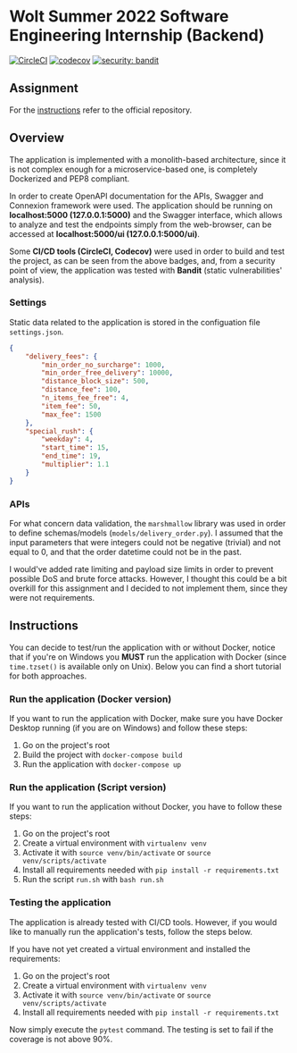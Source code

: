 # Wolt Summer 2022 Software Engineering Internship (Backend)

[![CircleCI](https://circleci.com/gh/NennoMP/delivery-fee-calculator.svg?style=svg)](https://app.circleci.com/pipelines/github/NennoMP/delivery-fee-calculator)
[![codecov](https://codecov.io/gh/NennoMP/delivery-fee-calculator/branch/main/graph/badge.svg?token=STRMRZLL8T)](https://codecov.io/gh/NennoMP/delivery-fee-calculator)
[![security: bandit](https://img.shields.io/badge/security-bandit-yellow.svg)](https://github.com/PyCQA/bandit)


## Assignment
For the [instructions](https://github.com/woltapp/engineering-summer-intern-2022) refer to the official repository.

## Overview
The application is implemented with a monolith-based architecture, since it is not complex enough for a microservice-based one, is completely Dockerized and PEP8 compliant.

In order to create OpenAPI documentation for the APIs, Swagger and Connexion framework were used. The application should be running on **localhost:5000 (127.0.0.1:5000)** and the Swagger interface, which allows to analyze and test the endpoints simply from the web-browser, can be accessed at **localhost:5000/ui (127.0.0.1:5000/ui)**.

Some **CI/CD tools (CircleCI, Codecov)** were used in order to build and test the project, as can be seen from the above badges, and, from a security point of view, the application was tested with **Bandit** (static vulnerabilities' analysis).

### Settings
Static data related to the application is stored in the configuation file `settings.json`.
```json
{
    "delivery_fees": {
        "min_order_no_surcharge": 1000,
        "min_order_free_delivery": 10000,
        "distance_block_size": 500,
        "distance_fee": 100,
        "n_items_fee_free": 4,
        "item_fee": 50,
        "max_fee": 1500
    },
    "special_rush": {
        "weekday": 4,
        "start_time": 15,
        "end_time": 19,
        "multiplier": 1.1
    }
}
```

### APIs
For what concern data validation, the `marshmallow` library was used in order to define schemas/models (`models/delivery_order.py`). I assumed that the input parameters that were integers could not be negative (trivial) and not equal to 0, and that the order datetime could not be in the past.

I would've added rate limiting and payload size limits in order to prevent possible DoS and brute force attacks. However, I thought this could be a bit overkill for this assignment and I decided to not implement them, since they were not requirements.

## Instructions
You can decide to test/run the application with or without Docker, notice that if you're on Windows you **MUST** run the application with Docker (since `time.tzset()` is available only on Unix).
Below you can find a short tutorial for both approaches.
### Run the application (Docker version)

If you want to run the application with Docker, make sure you have Docker Desktop running (if you are on Windows) and follow these steps:

1. Go on the project's root
2. Build the project with `docker-compose build`
3. Run the application with `docker-compose up`

### Run the application (Script version)

If you want to run the application without Docker, you have to follow these steps:

1. Go on the project's root
2. Create a virtual environment with `virtualenv venv`
3. Activate it with `source venv/bin/activate` or `source venv/scripts/activate`
4. Install all requirements needed with `pip install -r requirements.txt`
5. Run the script `run.sh` with `bash run.sh`

### Testing the application
The application is already tested with CI/CD tools. However, if you would like to manually run the application's tests, follow the steps below.

If you have not yet created a virtual environment and installed the requirements:
1. Go on the project's root
2. Create a virtual environment with `virtualenv venv`
3. Activate it with `source venv/bin/activate` or `source venv/scripts/activate`
4. Install all requirements needed with `pip install -r requirements.txt`

Now simply execute the `pytest` command. The testing is set to fail if the coverage is not above 90%.

